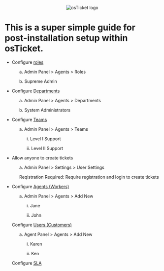 <p align="center">
<img src="https://i.imgur.com/Clzj7Xs.png" alt="osTicket logo"/>
</p>

<h1>This is a super simple guide for post-installation setup within osTicket.</h1>
<ul>
  <li> Configure <a href="https://docs.osticket.com/en/latest/Admin/Agents/Roles.html" target="_blank"> roles </a></li>
  <ol>a. Admin Panel > Agents > Roles</ol>
  <ol>b. Supreme Admin</ol>
</ul> 
<ul>
  <li> Configure <a href="https://docs.osticket.com/en/latest/Admin/Agents/Departments.html" target="_blank"> Departments </a></li>
  <ol>a. Admin Panel > Agents > Departments</ol>
  <ol>b. System Administrators</ol>
</ul>
<ul>
  <li> Configure <a href="https://docs.osticket.com/en/latest/Admin/Agents/Teams.html" target="_blank"> Teams </a></li>
  <ol>a. Admin Panel > Agents > Teams</ol>
  <ol>
      <ol>i. Level I Support</ol>
  </ol>
  <ol>
    <ol>ii. Level II Support</ol>
  </ol>
</ul>
<ul>
  <li>Allow anyone to create tickets</li>
  <ol>a. Admin Panel > Settings > User Settings</ol>
  <ol>Reqistration Required: Require registration and login to create tickets</ol>
</ul>
<ul>
  <li>Configure <a href="https://docs.osticket.com/en/latest/Admin/Agents/Agents.html" target="_blank"> Agents (Workers)</a></li>
  <ol>a. Admin Panel > Agents > Add New
    <ol>i. Jane</ol>
    <ol>ii. John </ol>
  </ol>
</ul>
<ul>
  Configure <a href="https://docs.osticket.com/en/latest/Admin/Agents/Agents.html" target="_blank"> Users (Customers)</a>
  <ol>a. Agent Panel > Agents > Add New</ol>
  <ol>
    <ol>i. Karen </ol>
    <ol>ii. Ken </ol>
  </ol>
</ul>
<ul>
  Configure <a href="https://docs.osticket.com/en/latest/Admin/Manage/SLA%20Plans.html" target="_blank"> SLA</a>
</ul>
